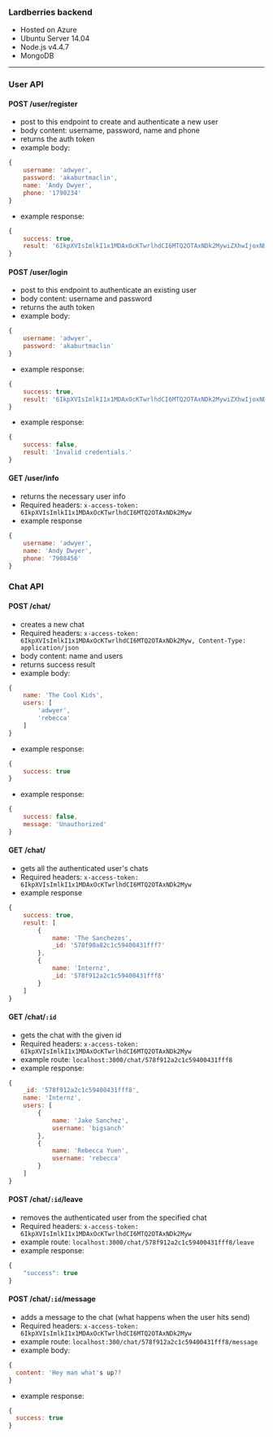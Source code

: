 ### Lardberries backend
 * Hosted on Azure
 * Ubuntu Server 14.04
 * Node.js v4.4.7
 * MongoDB

---

### User API

#### POST /user/register
- post to this endpoint to create and authenticate a new user
- body content: username, password, name and phone
- returns the auth token
- example body: 
```javascript
{
	username: 'adwyer',
	password: 'akaburtmaclin',
	name: 'Andy Dwyer',
	phone: '1790234'
}
```
- example response: 
```javascript
{
    success: true,
    result: '6IkpXVIsImlkI1x1MDAxOcKTwrlhdCI6MTQ2OTAxNDk2MywiZXhwIjoxNDY5MTAx'
}
```

#### POST /user/login
- post to this endpoint to authenticate an existing user
- body content: username and password
- returns the auth token
- example body: 
```javascript
{
	username: 'adwyer',
	password: 'akaburtmaclin'
}
```
- example response: 
```javascript
{
    success: true,
    result: '6IkpXVIsImlkI1x1MDAxOcKTwrlhdCI6MTQ2OTAxNDk2MywiZXhwIjoxNDY5MTAx'
}
```
- example response: 
```javascript
{
	success: false,
	result: 'Invalid credentials.'
}
```

#### GET /user/info
- returns the necessary user info
- Required headers: `x-access-token: 6IkpXVIsImlkI1x1MDAxOcKTwrlhdCI6MTQ2OTAxNDk2Myw`
- example response
```javascript
{
    username: 'adwyer',
    name: 'Andy Dwyer',
    phone: '7908456'
}
```


### Chat API

#### POST /chat/
- creates a new chat
- Required headers: `x-access-token: 6IkpXVIsImlkI1x1MDAxOcKTwrlhdCI6MTQ2OTAxNDk2Myw, Content-Type: application/json`
- body content: name and users
- returns success result
- example body:
```javascript
{
	name: 'The Cool Kids',
	users: [
		'adwyer',
		'rebecca'
	]
}
```
- example response:
```javascript
{
    success: true
}
```
- example response:
```javascript
{
    success: false,
    message: 'Unauthorized'
}
```

#### GET /chat/
- gets all the authenticated user's chats
- Required headers: `x-access-token: 6IkpXVIsImlkI1x1MDAxOcKTwrlhdCI6MTQ2OTAxNDk2Myw`
- example response
```javascript
{
	success: true,
    result: [
        {
            name: 'The Sanchezes',
            _id: '578f90a82c1c59400431fff7'
        },
        {
            name: 'Internz',
            _id: '578f912a2c1c59400431fff8'
        }
    ]
}
```

#### GET /chat/`:id`
- gets the chat with the given id
- Required headers: `x-access-token: 6IkpXVIsImlkI1x1MDAxOcKTwrlhdCI6MTQ2OTAxNDk2Myw`
- example route: `localhost:3000/chat/578f912a2c1c59400431fff8`
- example response:
```javascript
{
    _id: '578f912a2c1c59400431fff8',
    name: 'Internz',
    users: [
        {
            name: 'Jake Sanchez',
            username: 'bigsanch'
        },
        {
            name: 'Rebecca Yuen',
            username: 'rebecca'
        }
    ]
}
```

#### POST /chat/`:id`/leave
- removes the authenticated user from the specified chat
- Required headers: `x-access-token: 6IkpXVIsImlkI1x1MDAxOcKTwrlhdCI6MTQ2OTAxNDk2Myw`
- example route: `localhost:3000/chat/578f912a2c1c59400431fff8/leave`
- example response:
```javascript
{
    "success": true
}
```

#### POST /chat/`:id`/message
- adds a message to the chat (what happens when the user hits send)
- Required headers: `x-access-token: 6IkpXVIsImlkI1x1MDAxOcKTwrlhdCI6MTQ2OTAxNDk2Myw`
- example route: `localhost:300/chat/578f912a2c1c59400431fff8/message`
- example body:
```javascript
{
  content: 'Hey man what's up??
}
```
- example response:
```javascript
{
  success: true
}
```
